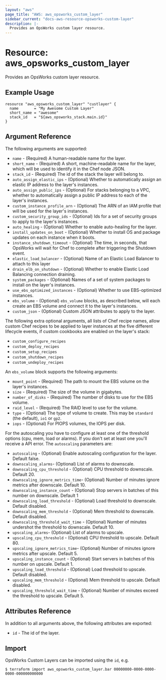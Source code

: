 ```yaml
---
layout: "aws"
page_title: "AWS: aws_opsworks_custom_layer"
sidebar_current: "docs-aws-resource-opsworks-custom-layer"
description: |-
  Provides an OpsWorks custom layer resource.
---
```


# Resource: aws_opsworks_custom_layer

Provides an OpsWorks custom layer resource.

## Example Usage

```hcl
resource "aws_opsworks_custom_layer" "custlayer" {
  name       = "My Awesome Custom Layer"
  short_name = "awesome"
  stack_id   = "${aws_opsworks_stack.main.id}"
}
```

## Argument Reference

The following arguments are supported:

* `name` - (Required) A human-readable name for the layer.
* `short_name` - (Required) A short, machine-readable name for the layer, which will be used to identify it in the Chef node JSON.
* `stack_id` - (Required) The id of the stack the layer will belong to.
* `auto_assign_elastic_ips` - (Optional) Whether to automatically assign an elastic IP address to the layer's instances.
* `auto_assign_public_ips` - (Optional) For stacks belonging to a VPC, whether to automatically assign a public IP address to each of the layer's instances.
* `custom_instance_profile_arn` - (Optional) The ARN of an IAM profile that will be used for the layer's instances.
* `custom_security_group_ids` - (Optional) Ids for a set of security groups to apply to the layer's instances.
* `auto_healing` - (Optional) Whether to enable auto-healing for the layer.
* `install_updates_on_boot` - (Optional) Whether to install OS and package updates on each instance when it boots.
* `instance_shutdown_timeout` - (Optional) The time, in seconds, that OpsWorks will wait for Chef to complete after triggering the Shutdown event.
* `elastic_load_balancer` - (Optional) Name of an Elastic Load Balancer to attach to this layer
* `drain_elb_on_shutdown` - (Optional) Whether to enable Elastic Load Balancing connection draining.
* `system_packages` - (Optional) Names of a set of system packages to install on the layer's instances.
* `use_ebs_optimized_instances` - (Optional) Whether to use EBS-optimized instances.
* `ebs_volume` - (Optional) `ebs_volume` blocks, as described below, will each create an EBS volume and connect it to the layer's instances.
* `custom_json` - (Optional) Custom JSON attributes to apply to the layer.

The following extra optional arguments, all lists of Chef recipe names, allow
custom Chef recipes to be applied to layer instances at the five different
lifecycle events, if custom cookbooks are enabled on the layer's stack:

* `custom_configure_recipes`
* `custom_deploy_recipes`
* `custom_setup_recipes`
* `custom_shutdown_recipes`
* `custom_undeploy_recipes`

An `ebs_volume` block supports the following arguments:

* `mount_point` - (Required) The path to mount the EBS volume on the layer's instances.
* `size` - (Required) The size of the volume in gigabytes.
* `number_of_disks` - (Required) The number of disks to use for the EBS volume.
* `raid_level` - (Required) The RAID level to use for the volume.
* `type` - (Optional) The type of volume to create. This may be `standard` (the default), `io1` or `gp2`.
* `iops` - (Optional) For PIOPS volumes, the IOPS per disk.

For the autoscaling you have to configure at least one of the threshold options (cpu, mem, load or alarms).
If you don't set at least one you'll receive a API error.
The `autoscaling` parameters are:

* `autoscaling` - (Optional) Enable autoscaling configuration for the layer. Default false. 
* `downscaling_alarms`- (Optional) List of alarms to downscale.
* `downscaling_cpu_threshold` - (Optional) CPU threshold to downscale. Default 20.
* `downscaling_ignore_metrics_time`- (Optional) Number of minutes ignore metrics after downscale. Default 10.
* `downscaling_instance_count` - (Optional) Stop servers in batches of this number on downscale. Default 1
* `downscaling_load_threshold` - (Optional) Load threshold to downscale. Default disabled.
* `downscaling_mem_threshold` - (Optional) Mem threshold to downscale. Default disabled.
* `downscaling_threshold_wait_time` - (Optional) Number of minutes undershot the threshold to downscale. Default 10.
* `upscaling_alarms`- (Optional) List of alarms to upscale.
* `upscaling_cpu_threshold` - (Optional) CPU threshold to upscale. Default 80.
* `upscaling_ignore_metrics_time`- (Optional) Number of minutes ignore metrics after upscale. Default 5.
* `upscaling_instance_count` - (Optional) Start servers in batches of this number on upscale. Default 1.
* `upscaling_load_threshold` - (Optional) Load threshold to upscale. Default disabled.
* `upscaling_mem_threshold` - (Optional) Mem threshold to upscale. Default disabled.
* `upscaling_threshold_wait_time` - (Optional) Number of minutes exceed the threshold to upscale. Default 5.

## Attributes Reference

In addition to all arguments above, the following attributes are exported:

* `id` - The id of the layer.

## Import

OpsWorks Custom Layers can be imported using the `id`, e.g.

```
$ terraform import aws_opsworks_custom_layer.bar 00000000-0000-0000-0000-000000000000
```
